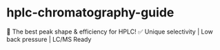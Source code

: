 # hplc-chromatography-guide
🚀 The best peak shape &amp; efficiency for HPLC!   ✅ Unique selectivity | Low back pressure | LC/MS Ready  
